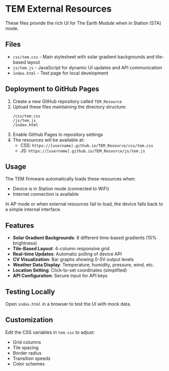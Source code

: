 # TEM External Resources

These files provide the rich UI for The Earth Module when in Station (STA) mode.

## Files

- `css/tem.css` - Main stylesheet with solar gradient backgrounds and tile-based layout
- `js/tem.js` - JavaScript for dynamic UI updates and API communication
- `index.html` - Test page for local development

## Deployment to GitHub Pages

1. Create a new GitHub repository called `TEM_Resource`
2. Upload these files maintaining the directory structure:
   ```
   /css/tem.css
   /js/tem.js
   /index.html
   ```
3. Enable GitHub Pages in repository settings
4. The resources will be available at:
   - CSS: `https://[username].github.io/TEM_Resource/css/tem.css`
   - JS: `https://[username].github.io/TEM_Resource/js/tem.js`

## Usage

The TEM firmware automatically loads these resources when:
- Device is in Station mode (connected to WiFi)
- Internet connection is available

In AP mode or when external resources fail to load, the device falls back to a simple internal interface.

## Features

- **Solar Gradient Backgrounds**: 8 different time-based gradients (15% brightness)
- **Tile-Based Layout**: 4-column responsive grid
- **Real-time Updates**: Automatic polling of device API
- **CV Visualization**: Bar graphs showing 0-5V output levels
- **Weather Data Display**: Temperature, humidity, pressure, wind, etc.
- **Location Setting**: Click-to-set coordinates (simplified)
- **API Configuration**: Secure input for API keys

## Testing Locally

Open `index.html` in a browser to test the UI with mock data.

## Customization

Edit the CSS variables in `tem.css` to adjust:
- Grid columns
- Tile spacing
- Border radius
- Transition speeds
- Color schemes